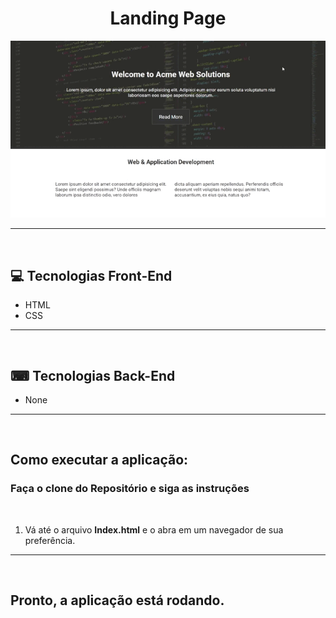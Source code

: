 <h1 align="center">Landing Page</h1>

<div align="center">
    <img src="landing-page_Trim.gif" alt="landing-page-gif">
    <hr>
    <br>
</div>

<div>
    <h2>💻 Tecnologias Front-End</h2>
    <ul>
        <li>HTML</li>
        <li>CSS</li>
    </ul>
    <hr>
    <br>
</div>

<div>
    <h2>⌨ Tecnologias Back-End</h2>
    <ul>
        <li>None</li>
    </ul>
    <hr>
    <br>
</div>

<div>
    <h2>Como executar a aplicação:</h2>
     <h3 style="font-weight: bold" > Faça o clone do Repositório e siga as instruções</h3>
     <br>
     <ol>
        <li> Vá até o arquivo <strong>Index.html</strong> e o abra em um navegador de sua preferência.</li>
     </ol>
     <hr>
     <br>
</div>

<h2 style="font-weight: bold">Pronto, a aplicação está rodando.</h2>
